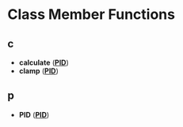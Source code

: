 
# Class Member Functions


## c

* **calculate** ([**PID**](class_p_i_d.md))
* **clamp** ([**PID**](class_p_i_d.md))


## p

* **PID** ([**PID**](class_p_i_d.md))

